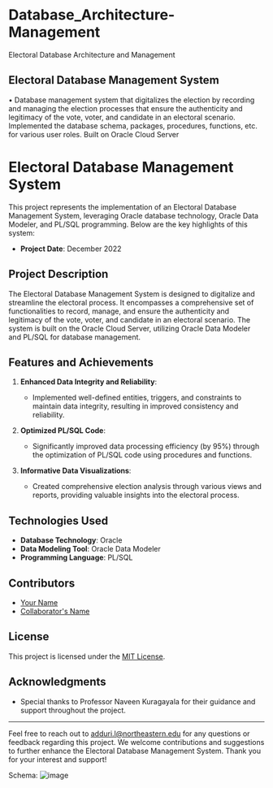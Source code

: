 # Database_Architecture-Management
Electoral Database Architecture and Management

## Electoral Database Management System 
• Database management system that digitalizes the election by recording and managing the election processes that 
ensure the authenticity and legitimacy of the vote, voter, and candidate in an electoral scenario. Implemented the 
database schema, packages, procedures, functions, etc. for various user roles. Built on Oracle Cloud Server

# Electoral Database Management System

This project represents the implementation of an Electoral Database Management System, leveraging Oracle database technology, Oracle Data Modeler, and PL/SQL programming. Below are the key highlights of this system:

- **Project Date**: December 2022

## Project Description

The Electoral Database Management System is designed to digitalize and streamline the electoral process. It encompasses a comprehensive set of functionalities to record, manage, and ensure the authenticity and legitimacy of the vote, voter, and candidate in an electoral scenario. The system is built on the Oracle Cloud Server, utilizing Oracle Data Modeler and PL/SQL for database management.

## Features and Achievements

1. **Enhanced Data Integrity and Reliability**:
   - Implemented well-defined entities, triggers, and constraints to maintain data integrity, resulting in improved consistency and reliability.

2. **Optimized PL/SQL Code**:
   - Significantly improved data processing efficiency (by 95%) through the optimization of PL/SQL code using procedures and functions.

3. **Informative Data Visualizations**:
   - Created comprehensive election analysis through various views and reports, providing valuable insights into the electoral process.

## Technologies Used

- **Database Technology**: Oracle
- **Data Modeling Tool**: Oracle Data Modeler
- **Programming Language**: PL/SQL


## Contributors

- [Your Name](https://github.com/yourusername)
- [Collaborator's Name](https://github.com/collaboratorusername)

## License

This project is licensed under the [MIT License](LICENSE.md).

## Acknowledgments

- Special thanks to Professor Naveen Kuragayala for their guidance and support throughout the project.

---

Feel free to reach out to adduri.l@northeastern.edu for any questions or feedback regarding this project. We welcome contributions and suggestions to further enhance the Electoral Database Management System. Thank you for your interest and support!

Schema:
![image](https://github.com/adduriAishwarya/Database_Architecture-Management/assets/114749497/3632c5ae-f1fd-4d34-81c8-6f602e38f0e5)

